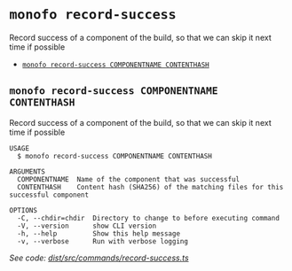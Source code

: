 `monofo record-success`
=======================

Record success of a component of the build, so that we can skip it next time if possible

* [`monofo record-success COMPONENTNAME CONTENTHASH`](#monofo-record-success-componentname-contenthash)

## `monofo record-success COMPONENTNAME CONTENTHASH`

Record success of a component of the build, so that we can skip it next time if possible

```
USAGE
  $ monofo record-success COMPONENTNAME CONTENTHASH

ARGUMENTS
  COMPONENTNAME  Name of the component that was successful
  CONTENTHASH    Content hash (SHA256) of the matching files for this successful component

OPTIONS
  -C, --chdir=chdir  Directory to change to before executing command
  -V, --version      show CLI version
  -h, --help         Show this help message
  -v, --verbose      Run with verbose logging
```

_See code: [dist/src/commands/record-success.ts](https://github.com/vital-software/monofo/blob/v3.3.4/dist/src/commands/record-success.ts)_
